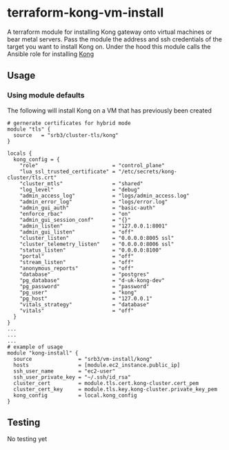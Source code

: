 # terraform-kong-vm-install

A terraform module for installing Kong gateway
onto virtual machines or bear metal servers.
Pass the module the address and ssh credentials
of the target you want to install Kong on.
Under the hood this module calls the Ansible role
for installing [Kong](https://github.com/srb3/ansible-role-kong-gateway)

## Usage

### Using module defaults

The following will install Kong on a VM
that has previously been created

```HCL
# gernerate certificates for hybrid mode
module "tls" {
  source   = "srb3/cluster-tls/kong"
}

locals {
  kong_config = {
    "role"                        = "control_plane"
    "lua_ssl_trusted_certificate" = "/etc/secrets/kong-cluster/tls.crt"
    "cluster_mtls"                = "shared"
    "log_level"                   = "debug"
    "admin_access_log"            = "logs/admin_access.log"
    "admin_error_log"             = "logs/error.log"
    "admin_gui_auth"              = "basic-auth"
    "enforce_rbac"                = "on"
    "admin_gui_session_conf"      = "{}"
    "admin_listen"                = "127.0.0.1:8001"
    "admin_gui_listen"            = "off"
    "cluster_listen"              = "0.0.0.0:8005 ssl"
    "cluster_telemetry_listen"    = "0.0.0.0:8006 ssl"
    "status_listen"               = "0.0.0.0:8100"
    "portal"                      = "off"
    "stream_listen"               = "off"
    "anonymous_reports"           = "off"
    "database"                    = "postgres"
    "pg_database"                 = "d-uk-kong-dev"
    "pg_password"                 = "password"
    "pg_user"                     = "kong"
    "pg_host"                     = "127.0.0.1"
    "vitals_strategy"             = "database"
    "vitals"                      = "off"
  }
}
...
...
...
# example of usage
module "kong-install" {
  source               = "srb3/vm-install/kong"
  hosts                = [module.ec2_instance.public_ip]
  ssh_user_name        = "ec2-user"
  ssh_user_private_key = "~/.ssh/id_rsa"
  cluster_cert         = module.tls.cert.kong-cluster.cert_pem
  cluster_cert_key     = module.tls.key.kong-cluster.private_key_pem
  kong_config          = local.kong_config
}
```

## Testing

No testing yet
